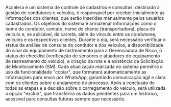 Accelera é um sistema de controle de cadastros e consultas, destinado à gestão de condutores e veículos, é responsável por receber inicialmente as informações dos clientes, que serão inseridas manualmente pelos usuários cadastrados.
Os objetivos do sistema é armazenar informações como o nome do condutor, contato, nome do cliente (transportadora), placa do veículo e, se aplicável, da carreta, além do vínculo entre os condutores, veículos e os respectivos clientes. Durante o dia, será necessário verificar o status da análise de consulta do condutor e dos veículos, a disponibilidade do sinal do equipamento de rastreamento para a Gerenciadora de Risco, o status do checklist (verificação de sensores e atuadores do equipamento de rastreamento do veículo), a criação da rota e a existência da Solicitação de Monitoramento (SM).
Cada atualização realizada no sistema permitirá o uso da funcionalidade "copiar", que formatará automaticamente as informações para envio por WhatsApp, garantindo comunicação ágil e clara com os clientes sobre o andamento do processo. Após a conclusão de todas as etapas e a decisão sobre o carregamento do veículo, será utilizada a opção "excluir", que transferirá os dados pendentes para um histórico, acessível para consultas futuras sempre que necessário.
